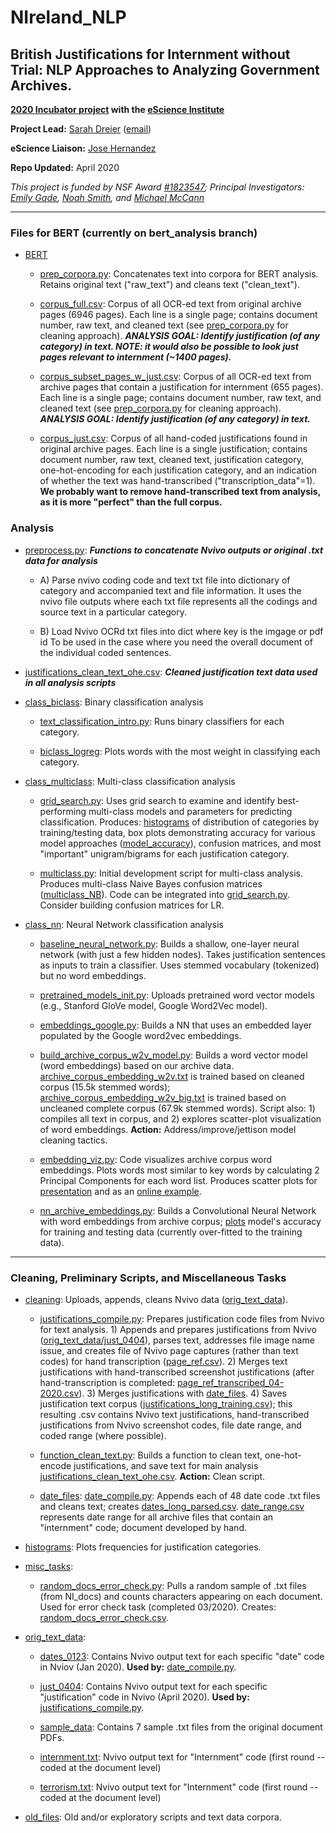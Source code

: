 # NIreland_NLP
## British Justifications for Internment without Trial: NLP Approaches to Analyzing Government Archives. 

**[2020 Incubator project](https://escience.washington.edu/winter-2020-incubator-projects/) with the [eScience Institute](https://escience.washington.edu/)**

**Project Lead:** [Sarah Dreier](https://escience.washington.edu/people/sarah-k-dreier) ([email](skdreier@uw.edu))

**eScience Liaison:** [Jose Hernandez](https://escience.washington.edu/people/jose-hernandez/)

**Repo Updated:** April 2020

*This project is funded by NSF Award [#1823547](https://www.nsf.gov/awardsearch/showAward?AWD_ID=1823547&HistoricalAwards=false); Principal Investigators: [Emily Gade](http://emilykgade.com/), [Noah Smith](https://homes.cs.washington.edu/~nasmith/), and [Michael McCann](https://www.polisci.washington.edu/people/michael-w-mccann)*

___

### Files for BERT (currently on bert_analysis branch)

- [BERT](https://github.com/skdreier/NIreland_NLP/tree/bert_analysis/BERT)

  + [prep_corpora.py](https://github.com/skdreier/NIreland_NLP/tree/bert_analysis/BERT/prep_corpora.py): Concatenates text into corpora for BERT analysis. Retains original text ("raw_text") and cleans text ("clean_text").
  
  + [corpus_full.csv](https://github.com/skdreier/NIreland_NLP/tree/bert_analysis/BERT/corpus_full.csv): Corpus of all OCR-ed text from original archive pages (6946 pages). Each line is a single page; contains document number, raw text, and cleaned text (see [prep_corpora.py](https://github.com/skdreier/NIreland_NLP/tree/bert_analysis/BERT/prep_corpora.py) for cleaning approach). ***ANALYSIS GOAL: Identify justification (of any category) in text. NOTE: it would also be possible to look just pages relevant to internment (~1400 pages).*** 
  
  + [corpus_subset_pages_w_just.csv](https://github.com/skdreier/NIreland_NLP/tree/bert_analysis/BERT/corpus_subset_pages_w_just.csv): Corpus of all OCR-ed text from archive pages that contain a justification for internment (655 pages). Each line is a single page; contains document number, raw text, and cleaned text (see [prep_corpora.py](https://github.com/skdreier/NIreland_NLP/tree/bert_analysis/BERT/prep_corpora.py) for cleaning approach). ***ANALYSIS GOAL: Identify justification (of any category) in text.***
  
  + [corpus_just.csv](https://github.com/skdreier/NIreland_NLP/tree/bert_analysis/BERT/corpus_just.csv): Corpus of all hand-coded justifications found in original archive pages. Each line is a single justification; contains document number, raw text, cleaned text, justification category, one-hot-encoding for each justification category, and an indication of whether the text was hand-transcribed ("transcription_data"=1). **We probably want to remove hand-transcribed text from analysis, as it is more "perfect" than the full corpus.**



### Analysis

- [preprocess.py](https://github.com/skdreier/NIreland_NLP/tree/master/preprocess.py): ***Functions to concatenate Nvivo outputs or original .txt data for analysis***
  + A) Parse nvivo coding code and text txt file into dictionary of category and accompanied text and file information. It uses the nvivo file outputs where each txt file represents all the codings and source text in a particular category.

  + B) Load Nvivo OCRd txt files into dict where key is the imgage or pdf id To be used in the case where you need the overall document of the individual coded sentences.
  
- [justifications_clean_text_ohe.csv](https://github.com/skdreier/NIreland_NLP/tree/master/justifications_clean_text_ohe.csv): ***Cleaned justification text data used in all analysis scripts*** 

- [class_biclass](https://github.com/skdreier/NIreland_NLP/tree/master/class_biclass): Binary classification analysis

  + [text_classification_intro.py](https://github.com/skdreier/NIreland_NLP/tree/master/class_biclass/text_classification_intro.py): Runs binary classifiers for each category. 

  + [biclass_logreg](https://github.com/skdreier/NIreland_NLP/tree/master/class_biclass/biclass_logreg): Plots words with the most weight in classifying each category.

- [class_multiclass](https://github.com/skdreier/NIreland_NLP/tree/master/class_multiclass/): Multi-class classification analysis

  + [grid_search.py](https://github.com/skdreier/NIreland_NLP/tree/master/class_multiclass/grid_search.py): Uses grid search to examine and identify best-performing multi-class models and parameters for predicting classification. Produces: [histograms](https://github.com/skdreier/NIreland_NLP/tree/master/histograms/) of distribution of categories by training/testing data, box plots demonstrating accuracy for various model approaches ([model_accuracy](https://github.com/skdreier/NIreland_NLP/tree/master/class_multiclass/model_accuracy)), confusion matrices, and most "important" unigram/bigrams for each justification category. 

  + [multiclass.py](https://github.com/skdreier/NIreland_NLP/tree/master/class_multiclass/multiclass.py): Initial development script for multi-class analysis. Produces multi-class Naive Bayes confusion matrices ([multiclass_NB](https://github.com/skdreier/NIreland_NLP/tree/master/class_multiclass/multiclass_NB/)). Code can be integrated into [grid_search.py](https://github.com/skdreier/NIreland_NLP/tree/master/class_multiclass/grid_search.py). Consider building confusion matrices for LR. 

- [class_nn](https://github.com/skdreier/NIreland_NLP/tree/master/class_nn/): Neural Network classification analysis

  + [baseline_neural_network.py](https://github.com/skdreier/NIreland_NLP/tree/master/class_nn/baseline_neural_network.py): Builds a shallow, one-layer neural network (with just a few hidden nodes). Takes justification sentences as inputs to train a classifier. Uses stemmed vocabulary (tokenized) but no word embeddings.
  
  + [pretrained_models_init.py](https://github.com/skdreier/NIreland_NLP/tree/master/class_nn/pretrained_models_init.py): Uploads pretrained word vector models (e.g., Stanford GloVe model, Google Word2Vec model). 

  + [embeddings_google.py](https://github.com/skdreier/NIreland_NLP/tree/master/class_nn/embeddings_google.py): Builds a NN that uses an embedded layer populated by the Google word2vec embeddings. 

  + [build_archive_corpus_w2v_model.py](https://github.com/skdreier/NIreland_NLP/tree/master/class_nn/build_archive_corpus_w2v_model.py): Builds a word vector model (word embeddings) based on our archive data. [archive_corpus_embedding_w2v.txt](https://github.com/skdreier/NIreland_NLP/tree/master/class_nn/archive_embeddings/archive_corpus_embedding_w2v.txt) is trained based on cleaned corpus (15.5k stemmed words); [archive_corpus_embedding_w2v_big.txt](https://github.com/skdreier/NIreland_NLP/tree/master/class_nn/archive_embeddings/archive_corpus_embedding_w2v_big.txt) is trained based on uncleaned complete corpus (67.9k stemmed words). Script also: 1) compiles all text in corpus, and 2) explores scatter-plot visualization of word embeddings. **Action:** Address/improve/jettison model cleaning tactics.

  + [embedding_viz.py](https://github.com/skdreier/NIreland_NLP/tree/master/class_nn/embedding_viz.py): Code visualizes archive corpus word embeddings. Plots words most similar to key words by calculating 2 Principal Components for each word list. Produces scatter plots for [presentation](https://github.com/skdreier/NIreland_NLP/tree/master/class_nn/figures/similar_words.png) and as an [online example](https://github.com/skdreier/NIreland_NLP/tree/master/class_nn/figures/similar_words_for_online.png).
  
  + [nn_archive_embeddings.py](https://github.com/skdreier/NIreland_NLP/tree/master/class_nn/nn_archive_embeddings.py): Builds a Convolutional Neural Network with word embeddings from archive corpus; [plots](https://github.com/skdreier/NIreland_NLP/tree/master/class_nn/figures/accuracy_predicting_archive_corpus.png) model's accuracy for training and testing data (currently over-fitted to the training data).
___

### Cleaning, Preliminary Scripts, and Miscellaneous Tasks

- [cleaning](https://github.com/skdreier/NIreland_NLP/tree/master/cleaning): Uploads, appends, cleans Nvivo data ([orig_text_data](https://github.com/skdreier/NIreland_NLP/tree/master/orig_text_data/)).

  + [justifications_compile.py](https://github.com/skdreier/NIreland_NLP/tree/master/cleaning/justifications_compile.py): Prepares justification code files from Nvivo for text analysis. 1) Appends and prepares justifications from Nvivo ([orig_text_data/just_0404](https://github.com/skdreier/NIreland_NLP/tree/master/orig_text_data/just_0404)), parses text, addresses file image name issue, and creates file of Nvivo page captures (rather than text codes) for hand transcription ([page_ref.csv](https://github.com/skdreier/NIreland_NLP/tree/master/cleaning/page_ref.csv)). 2) Merges text justifications with hand-transcribed screenshot justifications (after hand-transcription is completed: [page_ref_transcribed_04-2020.csv](https://github.com/skdreier/NIreland_NLP/tree/master/cleaning/page_ref_transcribed_04-2020.csv)). 3) Merges justifications with [date_files](https://github.com/skdreier/NIreland_NLP/tree/master/cleaning/date_files). 4) Saves justification text corpus ([justifications_long_training.csv](https://github.com/skdreier/NIreland_NLP/tree/master/cleaning/justifications_long_training.csv)); this resulting .csv contains Nvivo text justifications, hand-transcribed justifications from Nvivo screenshot codes, file date range, and coded range (where possible).

  + [function_clean_text.py](https://github.com/skdreier/NIreland_NLP/tree/master/cleaning/function_clean_text.py): Builds a function to clean text, one-hot-encode justifications, and save text for main analysis [justifications_clean_text_ohe.csv](https://github.com/skdreier/NIreland_NLP/tree/master/justifications_clean_text_ohe.csv). **Action:** Clean script.

  + [date_files](https://github.com/skdreier/NIreland_NLP/tree/master/cleaning/date_files): [date_compile.py](https://github.com/skdreier/NIreland_NLP/tree/master/cleaning/date_files/date_compile.py): Appends each of 48 date code .txt files and cleans text; creates [dates_long_parsed.csv](https://github.com/skdreier/NIreland_NLP/tree/master/cleaning/date_files/dates_long_parsed.csv). [date_range.csv](https://github.com/skdreier/NIreland_NLP/tree/master/cleaning/date_files/date_range.csv) represents date range for all archive files that contain an "internment" code; document developed by hand. 

- [histograms](https://github.com/skdreier/NIreland_NLP/tree/master/histograms/): Plots frequencies for justification categories.
  
- [misc_tasks](https://github.com/skdreier/NIreland_NLP/tree/master/misc_tasks/):

  + [random_docs_error_check.py](https://github.com/skdreier/NIreland_NLP/tree/master/misc_tasks/random_docs_error_check.py): Pulls a random sample of .txt files (from NI_docs) and counts characters appearing on each document. Used for error check task (completed 03/2020). Creates: [random_docs_error_check.csv](https://github.com/skdreier/NIreland_NLP/tree/master/misc_tasks/random_docs_error_check.csv).

- [orig_text_data](https://github.com/skdreier/NIreland_NLP/tree/master/orig_text_data/):

  + [dates_0123](https://github.com/skdreier/NIreland_NLP/tree/master/orig_text_data/dates_0123): Contains Nvivo output text for each specific "date" code in Nviov (Jan 2020). **Used by:** [date_compile.py](https://github.com/skdreier/NIreland_NLP/tree/master/cleaning/date_compile.py).
  
  + [just_0404](https://github.com/skdreier/NIreland_NLP/tree/master/orig_text_data/just_0404): Contains Nvivo output text for each specific "justification" code in Nvivo (April 2020). **Used by:** [justifications_compile.py](https://github.com/skdreier/NIreland_NLP/tree/master/cleaning/justifications_compile.py).
 
  + [sample_data](https://github.com/skdreier/NIreland_NLP/tree/master/orig_text_data/sample_data): Contains 7 sample .txt files from the original document PDFs. 
  
  + [internment.txt](https://github.com/skdreier/NIreland_NLP/tree/master/orig_text_data/internment.txt): Nvivo output text for "Internment" code (first round -- coded at the document level)
  
  + [terrorism.txt](https://github.com/skdreier/NIreland_NLP/tree/master/orig_text_data/terrorism.txt): Nvivo output text for "Internment" code (first round -- coded at the document level)

- [old_files](https://github.com/skdreier/NIreland_NLP/tree/master/old_files): Old and/or exploratory scripts and text data corpora.

